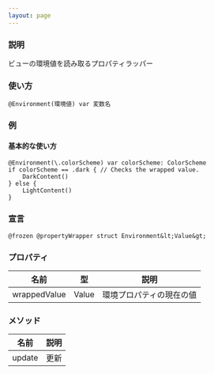 ```yaml
---
layout: page
---
```


### 説明

ビューの環境値を読み取るプロパティラッパー

### 使い方

    @Environment(環境値) var 変数名

### 例

#### 基本的な使い方

    @Environment(\.colorScheme) var colorScheme: ColorScheme
    if colorScheme == .dark { // Checks the wrapped value.
        DarkContent()
    } else {
        LightContent()
    }

### 宣言

    @frozen @propertyWrapper struct Environment&lt;Value&gt;

### プロパティ

| 名前           | 型     | 説明           |
| ------------ | ----- | ------------ |
| wrappedValue | Value | 環境プロパティの現在の値 |

### メソッド

| 名前     | 説明  |
| ------ | --- |
| update | 更新  |
